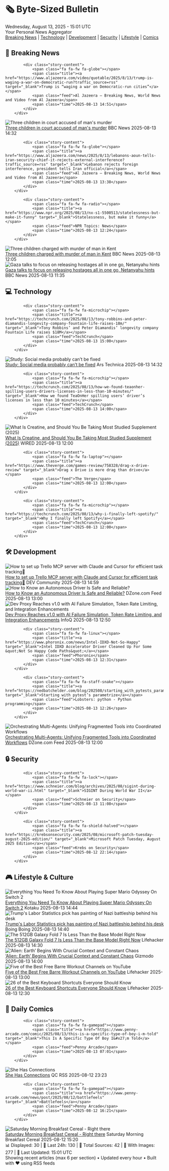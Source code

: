 <!-- Processing 54 RSS feeds at 2025-08-13 15:01:48 UTC -->
<!-- Processing: Saturday Morning Breakfast Cereal -->
<!-- Processing: Penny Arcade -->
<!-- Processing: Poorly Drawn Lines -->
<!-- Processing: Garfield -->
<!-- Processing: Dilbert -->
<!-- Processing: Questionable Content -->
<!-- Processing: Girl Genius -->
<!-- Processing: CNN Breaking News -->
<!-- Processing: BBC Breaking News -->
<!-- Processing: Al Jazeera Breaking News -->
<!-- Processing: NPR News -->
<!-- Processing: Reuters Top News -->
<!-- Processing: Associated Press Breaking -->
<!-- Processing: ABC News Breaking -->
<!-- Processing: NBC News Breaking -->
<!-- Processing: Sky News World -->
<!-- Processing: TechCrunch -->
<!-- Processing: Ars Technica -->
<!-- Processing: Dev.to -->
<!-- Processing: StackOverflow Blog -->
<!-- Processing: Linux.com -->
<!-- Processing: Red Hat Blog -->
<!-- Processing: The Pragmatic Engineer -->
<!-- Processing: Lifehacker -->
<!-- Processing: Kotaku -->
<!-- Processing: Boing Boing -->
<!-- Processing: Krebs on Security -->
<!-- Processing: Schneier on Security -->
<!-- Generated 9 new posts out of 28 feeds processed -->
<div class="newspaper-header">
    <h1 class="newspaper-title">🗞️ Byte-Sized Bulletin</h1>
    <div class="newspaper-date">Wednesday, August 13, 2025 - 15:01 UTC</div>
    <div class="newspaper-subtitle">Your Personal News Aggregator</div>
</div>

<div class="newspaper-nav">
    <a href="#breaking">Breaking News</a> |
    <a href="#tech">Technology</a> |
    <a href="#dev">Development</a> |
    <a href="#security">Security</a> |
    <a href="#lifestyle">Lifestyle</a> |
    <a href="#webcomics">Comics</a>
</div>

<div class="news-section breaking-news" id="breaking">
<h2 class="section-header">🚨 Breaking News</h2>
<div class="stories-container">
<div class="story">
            
            <div class="story-content">
                <span class="fa fa-fw fa-globe"></span>
                <span class="title"><a href="https://www.aljazeera.com/video/quotable/2025/8/13/trump-is-waging-a-war-on-democratic-run?traffic_source=rss" target="_blank">Trump is “waging a war on Democratic-run cities”</a></span>
                <span class="feed">Al Jazeera – Breaking News, World News and Video from Al Jazeera</span>
                <span class="time">2025-08-13 14:51</span>
            </div>
        </div>
<div class="story">
            <img src="https://ichef.bbci.co.uk/ace/standard/240/cpsprodpb/ad63/live/1cd84f20-7845-11f0-a20f-3b86f375586a.jpg" alt="Three children in court accused of man&#x27;s murder" class="story-image" loading="lazy" onerror="this.style.display='none'">
            <div class="story-content">
                <span class="fa fa-fw fa-flag"></span>
                <span class="title"><a href="https://www.bbc.com/news/articles/cgr99lkjlk4o?at_medium=RSS&at_campaign=rss" target="_blank">Three children in court accused of man&#x27;s murder</a></span>
                <span class="feed">BBC News</span>
                <span class="time">2025-08-13 14:32</span>
            </div>
        </div>
<div class="story">
            
            <div class="story-content">
                <span class="fa fa-fw fa-globe"></span>
                <span class="title"><a href="https://www.aljazeera.com/news/2025/8/13/lebanons-aoun-tells-iran-security-chief-it-rejects-external-interference?traffic_source=rss" target="_blank">Lebanon rejects foreign interference, president tells Iran official</a></span>
                <span class="feed">Al Jazeera – Breaking News, World News and Video from Al Jazeera</span>
                <span class="time">2025-08-13 13:38</span>
            </div>
        </div>
<div class="story">
            
            <div class="story-content">
                <span class="fa fa-fw fa-radio"></span>
                <span class="title"><a href="https://www.npr.org/2025/08/13/nx-s1-5500513/statelessness-but-make-it-funny" target="_blank">Statelessness, but make it funny</a></span>
                <span class="feed">NPR Topics: News</span>
                <span class="time">2025-08-13 12:24</span>
            </div>
        </div>
<div class="story">
            <img src="https://ichef.bbci.co.uk/ace/standard/240/cpsprodpb/ad63/live/1cd84f20-7845-11f0-a20f-3b86f375586a.jpg" alt="Three children charged with murder of man in Kent" class="story-image" loading="lazy" onerror="this.style.display='none'">
            <div class="story-content">
                <span class="fa fa-fw fa-flag"></span>
                <span class="title"><a href="https://www.bbc.com/news/articles/cgr99lkjlk4o?at_medium=RSS&at_campaign=rss" target="_blank">Three children charged with murder of man in Kent</a></span>
                <span class="feed">BBC News</span>
                <span class="time">2025-08-13 12:05</span>
            </div>
        </div>
<div class="story">
            <img src="https://ichef.bbci.co.uk/ace/standard/240/cpsprodpb/69ca/live/639be4d0-783b-11f0-aa29-15a69a839271.jpg" alt="Gaza talks to focus on releasing hostages all in one go, Netanyahu hints" class="story-image" loading="lazy" onerror="this.style.display='none'">
            <div class="story-content">
                <span class="fa fa-fw fa-earth-americas"></span>
                <span class="title"><a href="https://www.bbc.com/news/articles/c9vd734vv0yo?at_medium=RSS&at_campaign=rss" target="_blank">Gaza talks to focus on releasing hostages all in one go, Netanyahu hints</a></span>
                <span class="feed">BBC News</span>
                <span class="time">2025-08-13 11:35</span>
            </div>
        </div>
</div>
</div>
<div class="news-section tech-news" id="tech">
<h2 class="section-header">💻 Technology</h2>
<div class="stories-container">
<div class="story">
            
            <div class="story-content">
                <span class="fa fa-fw fa-microchip"></span>
                <span class="title"><a href="https://techcrunch.com/2025/08/13/tony-robbins-and-peter-diamandis-longevity-company-fountain-life-raises-18m/" target="_blank">Tony Robbins’ and Peter Diamandis’ longevity company Fountain Life raises $18M</a></span>
                <span class="feed">TechCrunch</span>
                <span class="time">2025-08-13 15:00</span>
            </div>
        </div>
<div class="story">
            <img src="https://cdn.arstechnica.net/wp-content/uploads/2025/08/social-media-distortion-500x500.jpg" alt="Study: Social media probably can’t be fixed" class="story-image" loading="lazy" onerror="this.style.display='none'">
            <div class="story-content">
                <span class="fa fa-fw fa-cog"></span>
                <span class="title"><a href="https://arstechnica.com/science/2025/08/study-social-media-probably-cant-be-fixed/" target="_blank">Study: Social media probably can’t be fixed</a></span>
                <span class="feed">Ars Technica</span>
                <span class="time">2025-08-13 14:32</span>
            </div>
        </div>
<div class="story">
            
            <div class="story-content">
                <span class="fa fa-fw fa-microchip"></span>
                <span class="title"><a href="https://techcrunch.com/2025/08/13/how-we-found-teaonher-spilling-users-drivers-licenses-in-less-than-10-minutes/" target="_blank">How we found TeaOnHer spilling users’ driver’s licenses in less than 10 minutes</a></span>
                <span class="feed">TechCrunch</span>
                <span class="time">2025-08-13 14:00</span>
            </div>
        </div>
<div class="story">
            <img src="https://media.wired.com/photos/689bd2171585083b1b64223e/master/pass/What%20Is%20Creatine,%20and%20Should%20You%20Be%20Taking%20It_.png" alt="What Is Creatine, and Should You Be Taking Most Studied Supplement (2025)" class="story-image" loading="lazy" onerror="this.style.display='none'">
            <div class="story-content">
                <span class="fa fa-fw fa-bolt"></span>
                <span class="title"><a href="https://www.wired.com/story/what-is-creatine/" target="_blank">What Is Creatine, and Should You Be Taking Most Studied Supplement (2025)</a></span>
                <span class="feed">WIRED</span>
                <span class="time">2025-08-13 12:00</span>
            </div>
        </div>
<div class="story">
            
            <div class="story-content">
                <span class="fa fa-fw fa-laptop"></span>
                <span class="title"><a href="https://www.theverge.com/games-review/758328/drag-x-drive-review" target="_blank">Drag x Drive is more drag than drive</a></span>
                <span class="feed">The Verge</span>
                <span class="time">2025-08-13 12:00</span>
            </div>
        </div>
<div class="story">
            
            <div class="story-content">
                <span class="fa fa-fw fa-microchip"></span>
                <span class="title"><a href="https://techcrunch.com/2025/08/13/why-i-finally-left-spotify/" target="_blank">Why I finally left Spotify</a></span>
                <span class="feed">TechCrunch</span>
                <span class="time">2025-08-13 12:00</span>
            </div>
        </div>
</div>
</div>
<div class="news-section dev-news" id="dev">
<h2 class="section-header">🛠️ Development</h2>
<div class="stories-container">
<div class="story">
            <img src="https://media2.dev.to/dynamic/image/width=800%2Cheight=%2Cfit=scale-down%2Cgravity=auto%2Cformat=auto/https%3A%2F%2Fdev-to-uploads.s3.amazonaws.com%2Fuploads%2Farticles%2Fpbhlb2ze4ivp5cvr5qjr.png" alt="How to set up Trello MCP server with Claude and Cursor for efficient task tracking🚀" class="story-image" loading="lazy" onerror="this.style.display='none'">
            <div class="story-content">
                <span class="fa fa-fw fa-code"></span>
                <span class="title"><a href="https://dev.to/composiodev/how-to-setup-trello-mcp-server-with-claude-and-cursor-for-efficient-task-tracking-1ggm" target="_blank">How to set up Trello MCP server with Claude and Cursor for efficient task tracking🚀</a></span>
                <span class="feed">DEV Community</span>
                <span class="time">2025-08-13 14:59</span>
            </div>
        </div>
<div class="story">
            <img src="https://dz2cdn1.dzone.com/thumbnail?fid=18557641&w=600" alt="How to Know an Autonomous Driver Is Safe and Reliable?" class="story-image" loading="lazy" onerror="this.style.display='none'">
            <div class="story-content">
                <span class="fa fa-fw fa-newspaper"></span>
                <span class="title"><a href="https://dzone.com/articles/autonomous-driver-safety-and-reliability" target="_blank">How to Know an Autonomous Driver Is Safe and Reliable?</a></span>
                <span class="feed">DZone.com Feed</span>
                <span class="time">2025-08-13 13:00</span>
            </div>
        </div>
<div class="story">
            <img src="https://res.infoq.com/news/2025/08/microsoft-dev-proxy-1-0/en/headerimage/twitter_card+%2856%29-1755027883422.jpg" alt="Dev Proxy Reaches v1.0 with AI Failure Simulation, Token Rate Limiting, and Integration Enhancements" class="story-image" loading="lazy" onerror="this.style.display='none'">
            <div class="story-content">
                <span class="fa fa-fw fa-info-circle"></span>
                <span class="title"><a href="https://www.infoq.com/news/2025/08/microsoft-dev-proxy-1-0/?utm_campaign=infoq_content&utm_source=infoq&utm_medium=feed&utm_term=global" target="_blank">Dev Proxy Reaches v1.0 with AI Failure Simulation, Token Rate Limiting, and Integration Enhancements</a></span>
                <span class="feed">InfoQ</span>
                <span class="time">2025-08-13 12:50</span>
            </div>
        </div>
<div class="story">
            
            <div class="story-content">
                <span class="fa fa-fw fa-linux"></span>
                <span class="title"><a href="https://www.phoronix.com/news/Intel-IDXD-Not-So-Happy" target="_blank">Intel IDXD Accelerator Driver Cleaned Up For Some &quot;Not So Happy Code Paths&quot;</a></span>
                <span class="feed">Phoronix</span>
                <span class="time">2025-08-13 12:31</span>
            </div>
        </div>
<div class="story">
            
            <div class="story-content">
                <span class="fa fa-fw fa-staff-snake"></span>
                <span class="title"><a href="https://nedbatchelder.com/blog/202508/starting_with_pytests_parametrize.html" target="_blank">Starting with pytest’s parametrize</a></span>
                <span class="feed">Lobsters: python - Python programming</span>
                <span class="time">2025-08-13 12:26</span>
            </div>
        </div>
<div class="story">
            <img src="https://dz2cdn1.dzone.com/thumbnail?fid=18557634&w=600" alt="Orchestrating Multi-Agents: Unifying Fragmented Tools into Coordinated Workflows" class="story-image" loading="lazy" onerror="this.style.display='none'">
            <div class="story-content">
                <span class="fa fa-fw fa-newspaper"></span>
                <span class="title"><a href="https://dzone.com/articles/orchestrating-multi-agents-coordinated-workflows" target="_blank">Orchestrating Multi-Agents: Unifying Fragmented Tools into Coordinated Workflows</a></span>
                <span class="feed">DZone.com Feed</span>
                <span class="time">2025-08-13 12:00</span>
            </div>
        </div>
</div>
</div>
<div class="news-section security-news" id="security">
<h2 class="section-header">🔒 Security</h2>
<div class="stories-container">
<div class="story">
            
            <div class="story-content">
                <span class="fa fa-fw fa-lock"></span>
                <span class="title"><a href="https://www.schneier.com/blog/archives/2025/08/sigint-during-world-war-ii.html" target="_blank">SIGINT During World War II</a></span>
                <span class="feed">Schneier on Security</span>
                <span class="time">2025-08-13 11:08</span>
            </div>
        </div>
<div class="story">
            
            <div class="story-content">
                <span class="fa fa-fw fa-shield-halved"></span>
                <span class="title"><a href="https://krebsonsecurity.com/2025/08/microsoft-patch-tuesday-august-2025-edition/" target="_blank">Microsoft Patch Tuesday, August 2025 Edition</a></span>
                <span class="feed">Krebs on Security</span>
                <span class="time">2025-08-12 22:14</span>
            </div>
        </div>
</div>
</div>
<div class="news-section lifestyle-news" id="lifestyle">
<h2 class="section-header">🎮 Lifestyle & Culture</h2>
<div class="stories-container">
<div class="story">
            <img src="https://kotaku.com/app/uploads/2025/08/hed11.jpg" alt="Everything You Need To Know About Playing Super Mario Odyssey On Switch 2" class="story-image" loading="lazy" onerror="this.style.display='none'">
            <div class="story-content">
                <span class="fa fa-fw fa-gamepad"></span>
                <span class="title"><a href="https://kotaku.com/switch-2-super-mario-odyssey-performance-upgrade-2000617456" target="_blank">Everything You Need To Know About Playing Super Mario Odyssey On Switch 2</a></span>
                <span class="feed">Kotaku</span>
                <span class="time">2025-08-13 14:44</span>
            </div>
        </div>
<div class="story">
            <img src="https://i0.wp.com/boingboing.net/wp-content/uploads/2025/08/GyLALOSWYAA_Q7j.jpg?fit=2048%2C1423&amp;quality=60&amp;ssl=1" alt="Trump&#x27;s Labor Statistics pick has painting of Nazi battleship behind his desk" class="story-image" loading="lazy" onerror="this.style.display='none'">
            <div class="story-content">
                <span class="fa fa-fw fa-arrow-right"></span>
                <span class="title"><a href="https://boingboing.net/2025/08/13/trumps-labor-statistics-pick-has-giant-painting-of-nazi-battleship-in-his-office.html" target="_blank">Trump&#x27;s Labor Statistics pick has painting of Nazi battleship behind his desk</a></span>
                <span class="feed">Boing Boing</span>
                <span class="time">2025-08-13 14:40</span>
            </div>
        </div>
<div class="story">
            <img src="https://lifehacker.com/imagery/articles/01K2HDSS1N8NXHDENA7FNS0BZ9/hero-image.png" alt="The 512GB Galaxy Fold 7 Is Less Than the Base Model Right Now" class="story-image" loading="lazy" onerror="this.style.display='none'">
            <div class="story-content">
                <span class="fa fa-fw fa-life-ring"></span>
                <span class="title"><a href="https://lifehacker.com/tech/galaxy-z-fold-7-sale?utm_medium=RSS" target="_blank">The 512GB Galaxy Fold 7 Is Less Than the Base Model Right Now</a></span>
                <span class="feed">Lifehacker</span>
                <span class="time">2025-08-13 14:30</span>
            </div>
        </div>
<div class="story">
            <img src="https://gizmodo.com/app/uploads/2025/08/Alien-Earth-Recap-1.jpg" alt="‘Alien: Earth’ Begins With Crucial Context and Constant Chaos" class="story-image" loading="lazy" onerror="this.style.display='none'">
            <div class="story-content">
                <span class="fa fa-fw fa-computer"></span>
                <span class="title"><a href="https://gizmodo.com/alien-earth-recap-episode-1-episode-2-2000641951" target="_blank">‘Alien: Earth’ Begins With Crucial Context and Constant Chaos</a></span>
                <span class="feed">Gizmodo</span>
                <span class="time">2025-08-13 14:00</span>
            </div>
        </div>
<div class="story">
            <img src="https://lifehacker.com/imagery/articles/01K2FQ779A4VCZ353NP9JM6YDN/hero-image.png" alt="Five of the Best Free Barre Workout Channels on YouTube" class="story-image" loading="lazy" onerror="this.style.display='none'">
            <div class="story-content">
                <span class="fa fa-fw fa-life-ring"></span>
                <span class="title"><a href="https://lifehacker.com/health/the-best-free-barre-workout-channels-youtube?utm_medium=RSS" target="_blank">Five of the Best Free Barre Workout Channels on YouTube</a></span>
                <span class="feed">Lifehacker</span>
                <span class="time">2025-08-13 13:00</span>
            </div>
        </div>
<div class="story">
            <img src="https://lifehacker.com/imagery/articles/01K2FMMTDY7B21E9QE7ZHWQH8S/hero-image.jpg" alt="26 of the Best Keyboard Shortcuts Everyone Should Know" class="story-image" loading="lazy" onerror="this.style.display='none'">
            <div class="story-content">
                <span class="fa fa-fw fa-life-ring"></span>
                <span class="title"><a href="https://lifehacker.com/tech/best-computer-keyboard-shortcuts?utm_medium=RSS" target="_blank">26 of the Best Keyboard Shortcuts Everyone Should Know</a></span>
                <span class="feed">Lifehacker</span>
                <span class="time">2025-08-13 12:30</span>
            </div>
        </div>
</div>
</div>
<div class="news-section webcomics-section" id="webcomics">
<h2 class="section-header">🎨 Daily Comics</h2>
<div class="stories-container">
<div class="story">
            
            <div class="story-content">
                <span class="fa fa-fw fa-gamepad"></span>
                <span class="title"><a href="https://www.penny-arcade.com/comic/2025/08/13/this-is-a-specific-type-of-boy-i-m-told" target="_blank">This Is A Specific Type Of Boy I&#x27;m Told</a></span>
                <span class="feed">Penny Arcade</span>
                <span class="time">2025-08-13 07:01</span>
            </div>
        </div>
<div class="story">
            <img src="http://www.questionablecontent.net/comics/5634.png" alt="She Has Connections" class="story-image" loading="lazy" onerror="this.style.display='none'">
            <div class="story-content">
                <span class="fa fa-fw fa-music"></span>
                <span class="title"><a href="http://questionablecontent.net/view.php?comic=5634" target="_blank">She Has Connections</a></span>
                <span class="feed">QC RSS</span>
                <span class="time">2025-08-12 23:23</span>
            </div>
        </div>
<div class="story">
            
            <div class="story-content">
                <span class="fa fa-fw fa-gamepad"></span>
                <span class="title"><a href="https://www.penny-arcade.com/news/post/2025/08/12/battlefeels" target="_blank">Battlefeels</a></span>
                <span class="feed">Penny Arcade</span>
                <span class="time">2025-08-12 16:21</span>
            </div>
        </div>
<div class="story">
            <img src="https://www.smbc-comics.com/comics/1754597523-20250812.png" alt="Saturday Morning Breakfast Cereal - Right there" class="story-image" loading="lazy" onerror="this.style.display='none'">
            <div class="story-content">
                <span class="fa fa-fw fa-smile"></span>
                <span class="title"><a href="https://www.smbc-comics.com/comic/right-there" target="_blank">Saturday Morning Breakfast Cereal - Right there</a></span>
                <span class="feed">Saturday Morning Breakfast Cereal</span>
                <span class="time">2025-08-12 15:20</span>
            </div>
        </div>
</div>
</div>

<div class="newspaper-footer">
    <div class="stats">
        📊 Displayed: 30 | 📅 Last 24h: 130 | 📡 Total Sources: 42 | 📸 With Images: 277 |
        🔄 Last Updated: 15:01 UTC
    </div>
    <div class="footer-note">
        Showing recent articles (max 6 per section) • Updated every hour • Built with ❤️ using RSS feeds
    </div>
</div>
